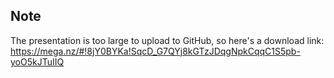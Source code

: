 ## Note
The presentation is too large to upload to GitHub, so here's a download link:
https://mega.nz/#!8jY0BYKa!SqcD_G7QYj8kGTzJDqgNpkCqqC1S5pb-yoO5kJTuIIQ
